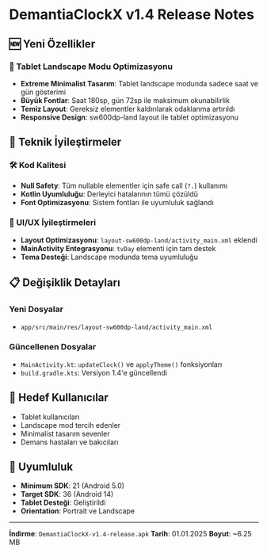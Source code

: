 # DemantiaClockX v1.4 Release Notes

## 🆕 Yeni Özellikler

### 📱 Tablet Landscape Modu Optimizasyonu
- **Extreme Minimalist Tasarım**: Tablet landscape modunda sadece saat ve gün gösterimi
- **Büyük Fontlar**: Saat 180sp, gün 72sp ile maksimum okunabilirlik
- **Temiz Layout**: Gereksiz elementler kaldırılarak odaklanma artırıldı
- **Responsive Design**: sw600dp-land layout ile tablet optimizasyonu

## 🔧 Teknik İyileştirmeler

### 🛠️ Kod Kalitesi
- **Null Safety**: Tüm nullable elementler için safe call (`?.`) kullanımı
- **Kotlin Uyumluluğu**: Derleyici hatalarının tümü çözüldü
- **Font Optimizasyonu**: Sistem fontları ile uyumluluk sağlandı

### 🎨 UI/UX İyileştirmeleri
- **Layout Optimizasyonu**: `layout-sw600dp-land/activity_main.xml` eklendi
- **MainActivity Entegrasyonu**: `tvDay` elementi için tam destek
- **Tema Desteği**: Landscape modunda tema uyumluluğu

## 📋 Değişiklik Detayları

### Yeni Dosyalar
- `app/src/main/res/layout-sw600dp-land/activity_main.xml`

### Güncellenen Dosyalar
- `MainActivity.kt`: `updateClock()` ve `applyTheme()` fonksiyonları
- `build.gradle.kts`: Versiyon 1.4'e güncellendi

## 🎯 Hedef Kullanıcılar
- Tablet kullanıcıları
- Landscape mod tercih edenler
- Minimalist tasarım sevenler
- Demans hastaları ve bakıcıları

## 📱 Uyumluluk
- **Minimum SDK**: 21 (Android 5.0)
- **Target SDK**: 36 (Android 14)
- **Tablet Desteği**: Geliştirildi
- **Orientation**: Portrait ve Landscape

---

**İndirme**: `DemantiaClockX-v1.4-release.apk`
**Tarih**: 01.01.2025
**Boyut**: ~6.25 MB